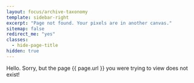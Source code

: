 ```yaml
---
layout: focus/archive-taxonomy
template: sidebar-right
excerpt: "Page not found. Your pixels are in another canvas."
sitemap: false
redirect_me: "yes"
classes: 
  - hide-page-title
hidden: true  
---
```


Hello. Sorry, but the page {{ page.url }} you were trying to view does not exist!